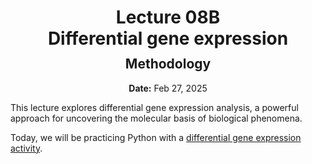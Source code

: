<h1 style="margin-bottom: 0.4em; text-align: center;">
    <b>Lecture 08B</b><br>
    Differential gene expression
</h1>
<h2 style="margin-top: 0.0em; text-align: center;">
    Methodology
</h2>
<p style="text-align: center;">
    <b>Date:</b> Feb 27, 2025
</p>

This lecture explores differential gene expression analysis, a powerful approach for uncovering the molecular basis of biological phenomena.

Today, we will be practicing Python with a [differential gene expression activity](./dge.ipynb).
